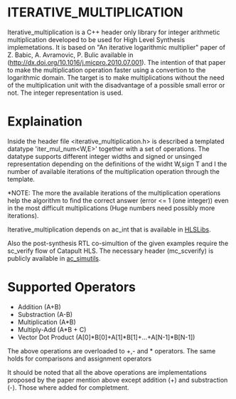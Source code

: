 # ITERATIVE_MULTIPLICATION
Iterative_multiplication is a C++ header only library for integer arithmetic multiplication developed to be used for High Level Synthesis implemetations. It is based on "An iterative logarithmic multiplier" paper of Z. Babic, A. Avramovic, P. Bulic available in (http://dx.doi.org/10.1016/j.micpro.2010.07.001). The intention of that paper to make the multiplication operation faster using a convertion to the logarithmic domain. The target is to make multiplications without the need of the multiplication unit with the disadvantage of a possible small error or not. Τhe integer representation is used.


# Explaination
Inside the header file <iterative_multiplication.h> is described a templated datatype 'iter_mul_num<W,E>' together with a set of operations. The datatype supports different integer widths and signed or unsinged representation depending on the definitions of the widht W,sign T and I the number of available iterations of the multiplication operation through the template.

*NOTE: The more the available iterations of the multiplication operations help the algorithm to find the correct answer (error <= 1 (one integer)) even in the most difficult multiplications (Huge numbers need possibly more iterations).


Iterative_multiplication depends on ac_int that is available in [HLSLibs](https://github.com/hlslibs/ac_types).

Also the post-synthesis RTL co-simultion of the given examples require the sc_verify flow of Catapult HLS. The necessary header 
(mc_scverify) is publicly available in [ac_simutils](https://github.com/hlslibs/ac_simutils/tree/master/include).

# Supported Operators

* Addition (A+B)
* Substraction (A-B)
* Multiplication (A*B)
* Multiply-Add (A*B + C)
* Vector Dot Product (A[0]*B[0]+A[1]*B[1]+...+A[N-1]*B[N-1])

The above operations are overloaded to +,- and * operators. The same holds for comparisons and assignment operators

It should be noted that all the above operations are implementations proposed by the paper mention above except addition (+) and substraction (-). Those where added for completment.
